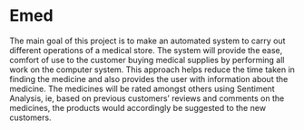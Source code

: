 # Emed
The main goal of this project is to make an automated system to carry out different operations of a medical store. The system will provide the ease, comfort of use to the customer buying medical supplies by performing all work on the computer system. This approach helps reduce the time taken in finding the medicine and also provides the user with information about the medicine. The medicines will be rated amongst others using Sentiment Analysis, ie, based on previous customers’ reviews and comments on the medicines, the products would accordingly be suggested to the new customers.
